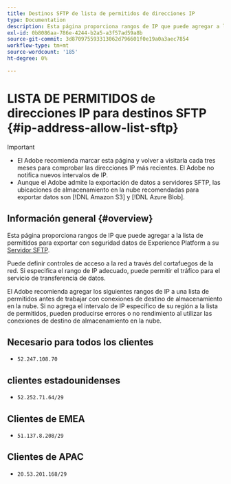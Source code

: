 ```yaml
---
title: Destinos SFTP de lista de permitidos de direcciones IP
type: Documentation
description: Esta página proporciona rangos de IP que puede agregar a la lista de permitidos para exportar con seguridad datos de Experience Platform a su servidor SFTP.
exl-id: 0b8086aa-786e-4244-b2a5-a3f57ad59a8b
source-git-commit: 3d870975593313062d796601f0e19a0a3aec7854
workflow-type: tm+mt
source-wordcount: '185'
ht-degree: 0%

---
```


# LISTA DE PERMITIDOS de direcciones IP para destinos SFTP {#ip-address-allow-list-sftp}

>[!IMPORTANT]
>
> * El Adobe recomienda marcar esta página y volver a visitarla cada tres meses para comprobar las direcciones IP más recientes. El Adobe no notifica nuevos intervalos de IP.
> * Aunque el Adobe admite la exportación de datos a servidores SFTP, las ubicaciones de almacenamiento en la nube recomendadas para exportar datos son [!DNL Amazon S3] y [!DNL Azure Blob].

## Información general {#overview}

Esta página proporciona rangos de IP que puede agregar a la lista de permitidos para exportar con seguridad datos de Experience Platform a su [Servidor SFTP](./sftp.md).

Puede definir controles de acceso a la red a través del cortafuegos de la red. Si especifica el rango de IP adecuado, puede permitir el tráfico para el servicio de transferencia de datos.

El Adobe recomienda agregar los siguientes rangos de IP a una lista de permitidos antes de trabajar con conexiones de destino de almacenamiento en la nube. Si no agrega el intervalo de IP específico de su región a la lista de permitidos, pueden producirse errores o no rendimiento al utilizar las conexiones de destino de almacenamiento en la nube.

## Necesario para todos los clientes

* `52.247.108.70`

## clientes estadounidenses

* `52.252.71.64/29`

## Clientes de EMEA

* `51.137.8.208/29`

## Clientes de APAC

* `20.53.201.168/29`
